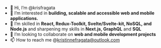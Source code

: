 - 👋 Hi, I’m @krisfragata
- 👀 I’m interested in **building, scalable and accessible web and mobile applications.**
- 🌱 I’m skilled in **React, Redux-Toolkit, Svelte/Svelte-kit, NoSQL, and Node.js** and sharpening my skills in **Next.js, GraphQL** and **SQL**
- 💞️ I’m looking to collaborate on **web and mobile development projects**
- 📫 How to reach me @kristinnefragata@outlook.com

<!---
krisfragata/krisfragata is a ✨ special ✨ repository because its `README.md` (this file) appears on your GitHub profile.
You can click the Preview link to take a look at your changes.
--->
